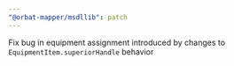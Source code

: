 ```yaml
---
"@orbat-mapper/msdllib": patch
---
```


Fix bug in equipment assignment introduced by changes to `EquipmentItem.superiorHandle` behavior
